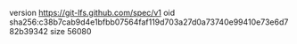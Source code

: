 version https://git-lfs.github.com/spec/v1
oid sha256:c38b7cab9d4e1bfbb07564faf119d703a27d0a73740e99410e73e6d782b39342
size 56080
